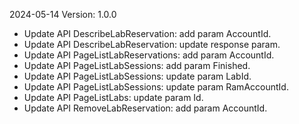 2024-05-14 Version: 1.0.0
- Update API DescribeLabReservation: add param AccountId.
- Update API DescribeLabReservation: update response param.
- Update API PageListLabReservations: add param AccountId.
- Update API PageListLabSessions: add param Finished.
- Update API PageListLabSessions: update param LabId.
- Update API PageListLabSessions: update param RamAccountId.
- Update API PageListLabs: update param Id.
- Update API RemoveLabReservation: add param AccountId.


